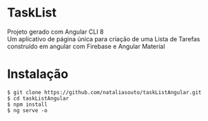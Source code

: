 # TaskList

Projeto gerado com Angular CLI 8 <br>
Um aplicativo de página única para criação de uma Lista de Tarefas construído em angular com Firebase e Angular Material

# Instalação

```
$ git clone https://github.com/nataliasouto/taskListAngular.git
$ cd taskListAngular
$ npm install
$ ng serve -o
```
